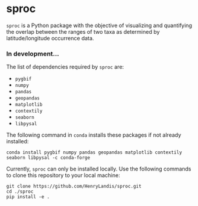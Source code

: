 # sproc

``sproc`` is a Python package with the objective of visualizing and quantifying the overlap between the ranges of two taxa as determined by latitude/longitude occurrence data.



### In development...

The list of dependencies required by ``sproc`` are:

- ``pygbif``
- ``numpy``
- ``pandas``
- ``geopandas``
- ``matplotlib``
- ``contextily``
- ``seaborn``
- ``libpysal``

The following command in ``conda`` installs these packages if not already installed:

```conda install pygbif numpy pandas geopandas matplotlib contextily seaborn libpysal -c conda-forge```

Currently, ``sproc`` can only be installed locally.  Use the following commands to clone this repository to your local machine:

```
git clone https://github.com/HenryLandis/sproc.git
cd ./sproc
pip install -e .
```
